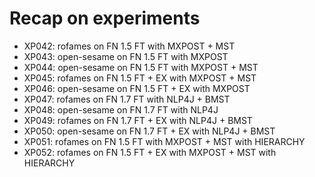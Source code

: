 # Recap on experiments

- XP042: rofames on FN 1.5 FT with MXPOST + MST
- XP043: open-sesame on FN 1.5 FT with MXPOST
- XP044: open-sesame on FN 1.5 FT with MXPOST + MST
- XP045: rofames on FN 1.5 FT + EX with MXPOST + MST
- XP046: open-sesame on FN 1.5 FT + EX with MXPOST
- XP047: rofames on FN 1.7 FT with NLP4J + BMST
- XP048: open-sesame on FN 1.7 FT with NLP4J
- XP049: rofames on FN 1.7 FT + EX with NLP4J + BMST
- XP050: open-sesame on FN 1.7 FT + EX with NLP4J + BMST
- XP051: rofames on FN 1.5 FT with MXPOST + MST with HIERARCHY
- XP052: rofames on FN 1.5 FT + EX with MXPOST + MST with HIERARCHY
